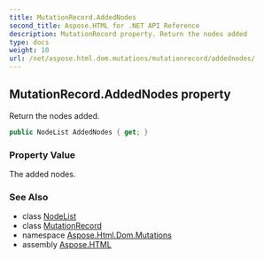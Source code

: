 ```yaml
---
title: MutationRecord.AddedNodes
second_title: Aspose.HTML for .NET API Reference
description: MutationRecord property. Return the nodes added
type: docs
weight: 10
url: /net/aspose.html.dom.mutations/mutationrecord/addednodes/
---
```

## MutationRecord.AddedNodes property

Return the nodes added.

```csharp
public NodeList AddedNodes { get; }
```

### Property Value

The added nodes.

### See Also

* class [NodeList](../../../aspose.html.collections/nodelist/)
* class [MutationRecord](../)
* namespace [Aspose.Html.Dom.Mutations](../../../aspose.html.dom.mutations/)
* assembly [Aspose.HTML](../../../)
